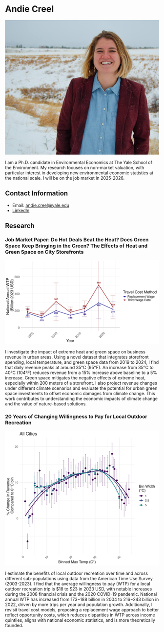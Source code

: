 # Andie Creel 

![Andie Creel](photos/DSC_0101.jpg)

I am a Ph.D. candidate in Environmental Economics at The Yale School of the Environment. My research focuses on non-market valuation, with particular interest in developing new environmental economic statistics at the national scale. I will be on the job market in 2025-2026.

## Contact Information 
- Email: andie.creel@yale.edu
- [LinkedIn](https://www.linkedin.com/in/andie-creel/)

## Research

### Job Market Paper: Do Hot Deals Beat the Heat? Does Green Space Keep Bringing in the Green? The Effects of Heat and Green Space on City Storefronts

![Figure 1](figures/pref_WTP_national.png)

I investigate the impact of extreme heat and green space on business revenue in urban areas. Using a novel dataset that integrates storefront spending, local temperature, and green space data from 2019 to 2024, I find that daily revenue peaks at around 35°C (95°F). An increase from 35°C to 40°C (104°F) reduces revenue from a 15% increase above baseline to a 5% increase. Green space mitigates the negative effects of extreme heat, especially within 200 meters of a storefront. I also project revenue changes under different climate scenarios and evaluate the potential for urban green space investments to offset economic damages from climate change. This work contributes to understanding the economic impacts of climate change and the value of nature-based solutions.

### 20 Years of Changing Willingness to Pay for Local Outdoor Recreation

![Figure 2](figures/plot_all_cities.jpg)

I estimate the benefits of local outdoor recreation over time and across different sub-populations using data from the American Time Use Survey (2003-2023). I find that the average willingness to pay (WTP) for a local outdoor recreation trip is $18 to $23 in 2023 USD, with notable increases during the 2008 financial crisis and the 2020 COVID-19 pandemic. National annual WTP has increased from $173-$188 billion in 2004 to $216-$243 billion in 2022, driven by more trips per year and population growth. Additionally, I revisit travel cost models, proposing a replacement wage approach to better reflect opportunity costs, which reduces disparities in WTP across income quintiles, aligns with national economic statistics, and is more theoretically founded.



